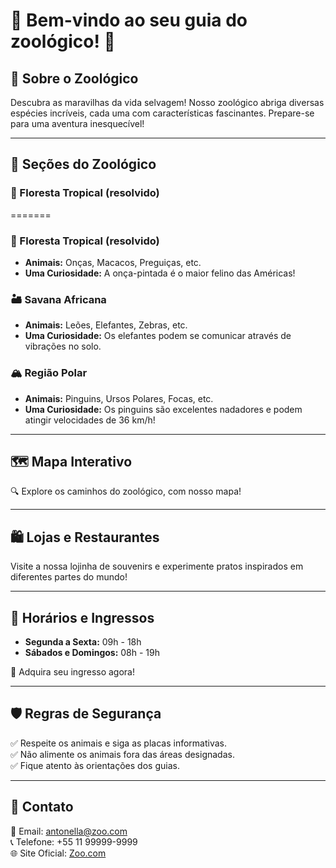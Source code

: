 # 🦁 Bem-vindo ao seu guia do zoológico! 🦜

## 📍 Sobre o Zoológico
Descubra as maravilhas da vida selvagem! Nosso zoológico abriga diversas espécies incríveis, cada uma com características fascinantes. Prepare-se para uma aventura inesquecível!

---

## 🦒 Seções do Zoológico

### 🌿 Floresta Tropical (resolvido)
=======
### 🌿 Floresta Tropical (resolvido)

- **Animais:** Onças, Macacos, Preguiças, etc.
- **Uma Curiosidade:** A onça-pintada é o maior felino das Américas!

### 🏜️ Savana Africana
- **Animais:** Leões, Elefantes, Zebras, etc.
- **Uma Curiosidade:** Os elefantes podem se comunicar através de vibrações no solo.

### 🏔️ Região Polar
- **Animais:** Pinguins, Ursos Polares, Focas, etc.
- **Uma Curiosidade:** Os pinguins são excelentes nadadores e podem atingir velocidades de 36 km/h!

---

## 🗺️ Mapa Interativo
🔍 Explore os caminhos do zoológico, com nosso mapa!

---

## 🛍️ Lojas e Restaurantes
Visite a nossa lojinha de souvenirs e experimente pratos inspirados em diferentes partes do mundo!

---

## 📅 Horários e Ingressos
- **Segunda a Sexta:** 09h - 18h
- **Sábados e Domingos:** 08h - 19h

🔗 Adquira seu ingresso agora!

---

## 🛡️ Regras de Segurança
✅ Respeite os animais e siga as placas informativas.  
✅ Não alimente os animais fora das áreas designadas.  
✅ Fique atento às orientações dos guias.  

---

## 🎫 Contato
📧 Email: antonella@zoo.com  
📞 Telefone: +55 11 99999-9999  
🌐 Site Oficial: [Zoo.com](#)
